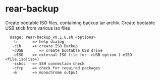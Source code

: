 # rear-backup
Create bootable ISO files, containing backup tar archiv. Create bootable USB stick from various iso files

      Usage: rear-backup_v0.1.6.sh <options> 
       -h		=> help dialog 
       -cib		=> create ISO Backup
       -cUSB       => create bootable USB drive
       -eISO	=> external ISO file for -cUSB option (-eISO <file.iso|iso>)
       -sshcc	=> SSH connection check
       -cfrp	=> check for required packages
       -m		=> monochrome output


